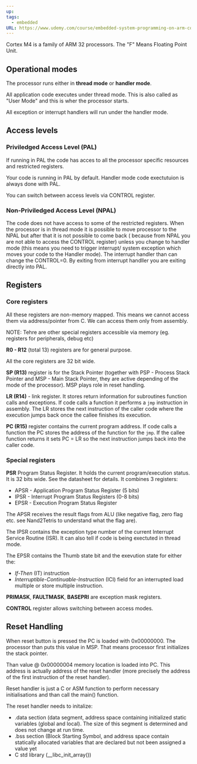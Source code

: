 ```yaml
---
up: 
tags:
  - embedded
URL: https://www.udemy.com/course/embedded-system-programming-on-arm-cortex-m3m4/
---
```

Cortex M4 is a family of ARM 32 processors.
The "F" Means Floating Point Unit.

## Operational modes

The processor runs either in **thread mode** or **handler mode**.

All application code executes under thread mode. This is also called as 
"User Mode" and this is wher the processor starts.

All exception or interrupt handlers will run under the handler 
mode.

## Access levels

### Priviledged Access Level (PAL)

If running in PAL the code has acces to all the processor specific
resources and restricted registers.

Your code is running in PAL by default. Handler mode code exectutuion is
always done with PAL.

You can switch between access levels via CONTROL register.

### Non-Priviledged Access Level (NPAL)

The code does not have access to some of the restricted registers. When
the processor is in thread mode it is possible to move processor to the
NPAL but after that it is not possible to come back ( because from NPAL
you are not able to access the CONTROL register) unless you change
to handler mode (this means you need to trigger interrupt/ system exception
which moves your code to the Handler mode). The interrupt handler than
can change the CONTROL=0. By exiting from interrupt handller you are 
exiting directly into PAL.




## Registers

### Core registers

All these registers are non-memory mapped. This means we cannot access
them via address/pointer from C. We can access them only from assembly.

NOTE: Tehre are other special registers accessible via memory (eg. 
registers for peripherals, debug etc)

**R0 - R12** (total 13) registers are for general purpose.

All the core registers are 32 bit wide.

**SP (R13)** register is for the Stack Pointer (together with PSP - Process
Stack Pointer and MSP - Main Stack Pointer, they are active depending of
the mode of the processor). MSP plays role in reset handling.

**LR (R14)** - link register. It stores return information for subroutines
function calls and exceptions. If code calls a function it performs a
`jmp` instruction in assembly. The LR stores the next instruction of the
caller code where the execution jumps back once the callee finishes its
execution.

**PC (R15)** register contains the current program address. If code calls
a function the PC stores the address of the function for the `jmp`. If
the callee function returns it sets PC = LR so the next instruction jumps
back into the caller code.

### Special registers

**PSR** Program Status Register. It holds the current program/execution 
status. It is 32 bits wide. See the datasheet for details. It combines
3 registers:

- APSR - Application Program Status Register (5 bits)
- IPSR - Interrupt Program Status Registers (0-8 bits)
- EPSR - Execution Program Status Register

The APSR receives the result flags from ALU (like negative flag, zero 
flag etc. see Nand2Tetris to understand what the flag are).

The IPSR contains the exception type number of the current Interrupt
Service Routine (ISR). It can also tell if code is being exectuted in
thread mode.

The EPSR contains the Thumb state bit and the exevution state for either
the:
- *If-Then* (IT) instruction
- *Interruptible-Continuable-Instruction* (ICI) field for an interrupted
load multiple or store multiple instruction.

**PRIMASK**, **FAULTMASK**, **BASEPRI** are exception mask registers.

**CONTROL** register allows switching between access modes.


## Reset Handling

When reset button is pressed the PC is loaded with 0x00000000. The
processor than puts this value in MSP. That means processor first
initializes the stack pointer. 

Than value @ 0x00000004 memory location is loaded into PC. This address
is actually address of the reset handler (more precisely the address of
the first instruction of the reset handler).

Reset handler is just a C or ASM function to perform necessary
initialisations and than call the main() function.

The reset handler needs to initalize:
- .data section (data segment, address space containing initialized
  static variables (global and local). The size of this segment is
  determined and does not change at run time.
- .bss section (Block Starting Symbol, and address space  contain statically allocated
  variables that are declared but not been assigned a value yet
- C std library (__libc_init_array())